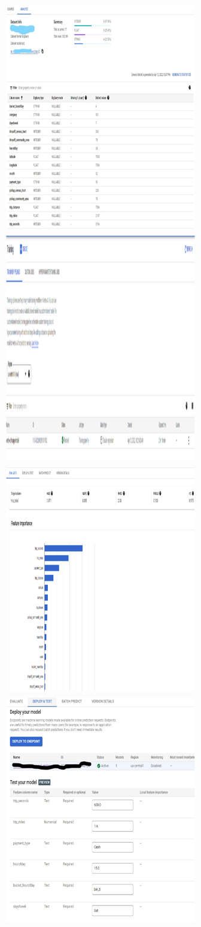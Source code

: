 <img
  src="https://github.com/mlops-research-best-practices/gcp_vertex_training_options/blob/feature-automl-text/automl/automl_tabular/artifacts/images/dataset_analyze.png"
  alt="Model Evaluation Image"
  title="Model Evaluation"
  width="800"
  height="600"
/>

<img
  src="https://github.com/mlops-research-best-practices/gcp_vertex_training_options/blob/feature-automl-text/automl/automl_tabular/artifacts/images/training_pipe.PNG"
  alt="Vertex Pipeline Image"
  title="Vertex Pipeline"
  width="800"
  height="600"
/>

<img
  src="https://github.com/mlops-research-best-practices/gcp_vertex_training_options/blob/feature-automl-text/automl/automl_tabular/artifacts/images/model_eval.PNG"
  alt="Model Prediction Image"
  title="Model Predictions"
  width="800"
  height="600"
/>


<img
  src="https://github.com/mlops-research-best-practices/gcp_vertex_training_options/blob/feature-automl-text/automl/automl_tabular/artifacts/images/deploy_test.png"
  alt="ROC-AUC Image"
  title="ROC AUC Metrics"
  width="800"
  height="600"
/>
